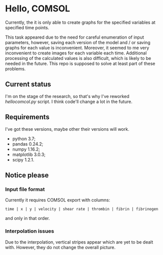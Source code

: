 # Hello, COMSOL
Currently, the it is only able to create graphs for the specified variables at specified time points.

This task appeared due to the need for careful enumeration of input parameters, however, saving each version of the 
model and / or saving graphs for each value is inconvenient. Moreover, it seemed to me very inconvenient to create 
images for each variable each time. Additional processing of the calculated values is also difficult, which is likely 
to be needed in the future. This repo is supposed to solve at least part of these problems.

## Current status

I'm on the stage of the research, so that's why I've reworked _hellocomcol.py_ script. 
I think code'll change a lot in the future.


## Requirements
I've got these versions, maybe other their versions will work.
- python 3.7;
- pandas 0.24.2;
- numpy 1.16.2;
- matplotlib 3.0.3;
- scipy 1.2.1.

## Notice please
### Input file format
Currently it requires COMSOL export with columns:

`time | x | y | velocity | shear rate | thrombin | fibrin | fibrinogen`

and only in that order.

### Interpolation issues
Due to the interpolation, vertical stripes appear which are yet to be dealt with.
However, they do not change the overall picture.